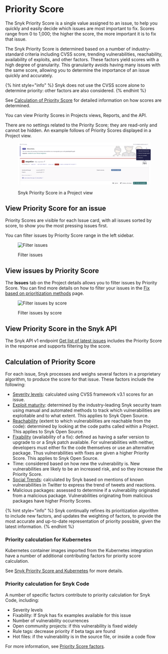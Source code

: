 # Priority Score

The Snyk Priority Score is a single value assigned to an issue, to help you quickly and easily decide which issues are most important to fix. Scores range from 0 to 1,000; the higher the score, the more important it is to fix that issue.

The Snyk Priority Score is determined based on a number of industry-standard criteria including CVSS score, trending vulnerabilities, reachability, availability of exploits, and other factors. These factors yield scores with a high degree of granularity. This granularity avoids having many issues with the same score, allowing you to determine the importance of an issue quickly and accurately.

{% hint style="info" %}
Snyk does not use the CVSS score alone to determine priority: other factors are also considered.
{% endhint %}

See [Calculation of Priority Score](priority-score.md#calculation-of-priority-score) for detailed information on how scores are determined.

You can view Priority Scores in Projects views, Reports, and the API.

There are no settings related to the Priority Score; they are read-only and cannot be hidden. An example follows of Priority Scores displayed in a Project view.

<figure><img src="../../.gitbook/assets/image.png" alt="Snyk Priority Score in a Project view"><figcaption><p>Snyk Priority Score in a Project view</p></figcaption></figure>

## View Priority Score for an issue

Priority Scores are visible for each Issue card, with all issues sorted by score, to show you the most pressing issues first.

You can filter issues by Priority Score range in the left sidebar.

<figure><img src="../../.gitbook/assets/screen_shot_2021-07-14_at_1.41.24_pm.png" alt="Filter issues"><figcaption><p>Filter issues </p></figcaption></figure>

## View issues by Priority Score

The **Issues** tab on the Project details allows you to filter issues by Priority Score. You can find more details on how to filter your issues in the [Fix based on prioritization methods](../../implement-snyk/enterprise-implementation-guide/phase-4-create-a-fix-strategy.md#fix-based-on-prioritization-methods) page.

<figure><img src="../../.gitbook/assets/filter issues by score.png" alt="Filter issues by score"><figcaption><p>Filter issues by score</p></figcaption></figure>

## View Priority Score in the Snyk API

The Snyk API v1 endpoint [Get list of latest issues](https://snyk.docs.apiary.io/#reference/reporting-api/latest-issues/get-list-of-latest-issues) includes the Priority Score in the response and supports filtering by the score.

## Calculation of Priority Score

For each issue, Snyk processes and weighs several factors in a proprietary algorithm, to produce the score for that issue. These factors include the following:

* [Severity levels](severity-levels.md): calculated using CVSS framework v3.1 scores for an issue.
* [Exploit maturity](https://snyk.io/blog/whats-so-wild-about-exploits-in-the-wild-and-how-can-we-prioritize-accordingly/): determined by the industry-leading Snyk security team using manual and automated methods to track which vulnerabilities are exploitable and to what extent. This applies to Snyk Open Source.
* [Reachability](reachable-vulnerabilities.md) (extent to which vulnerabilities are reachable from the code): determined by looking at the code paths called within a Project. This applies to Snyk Open Source.
* [Fixability](../../scan-with-snyk/snyk-open-source/manage-vulnerabilities/vulnerability-fix-types.md) (availability of a fix): defined as having a safer version to upgrade to or a Snyk patch available. For vulnerabilities with neither, developers must either fix the code themselves or use an alternative package. Thus vulnerabilities with fixes are given a higher Priority Score. This applies to Snyk Open Source.
* Time: considered based on how new the vulnerability is. New vulnerabilities are likely to be an increased risk, and so they increase the Priority Score.
* [Social Trends](vulnerabilities-with-social-trends.md): calculated by Snyk based on mentions of known vulnerabilities in Twitter to express the trend of tweets and reactions.
* Malicious packages: assessed to determine if a vulnerability originated from a malicious package. Vulnerabilities originating from malicious packages have higher Priority Scores.

{% hint style="info" %}
Snyk continually refines its prioritization algorithm to include new factors, and updates the weighting of factors, to provide the most accurate and up-to-date representation of priority possible, given the latest information.
{% endhint %}

### Priority calculation for Kubernetes

Kubernetes container images imported from the Kubernetes integration have a number of additional contributing factors for priority score calculation.

See [Snyk Priority Score and Kubernetes](../../scan-with-snyk/snyk-container/integrate-with-kubernetes/kubernetes-integration-ui-explained/kubernetes-and-the-snyk-priority-score.md) for more details.

### Priority calculation for Snyk Code

A number of specific factors contribute to priority calculation for Snyk Code, including:

* Severity levels
* Fixability: If Snyk has fix examples available for this issue
* Number of vulnerability occurrences
* Open community projects: if this vulnerability is fixed widely
* Rule tags: decrease priority if beta tags are found
* Hot files: if the vulnerability is in the source file, or inside a code flow

For more information, see [Priority Score factors](../../scan-with-snyk/snyk-code/manage-code-vulnerabilities/breakdown-of-code-analysis.md#priority-score-factors).
